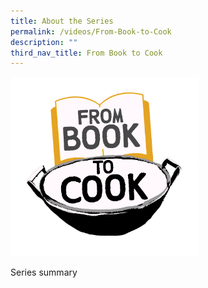 ```yaml
---
title: About the Series
permalink: /videos/From-Book-to-Cook
description: ""
third_nav_title: From Book to Cook
---
```

<img style="width: 60%;" src="/images/Videos:%20From%20Book%20to%20Cook/FBTC_final%20logo_no%20bg.png"> 


Series summary